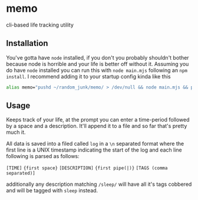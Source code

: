 # memo
cli-based life tracking utility

## Installation

You've gotta have `node` installed, if you don't you probably shouldn't bother because node is horrible and your life is better off without it. Assuming you do have `node` installed you can run this with `node main.mjs` following an `npm install`. I recommend adding it to your startup config kinda like this 
```bash
alias memo="pushd ~/random_junk/memo/ > /dev/null && node main.mjs && popd > /dev/null"
```

## Usage

Keeps track of your life, at the prompt you can enter a time-period followed by a space and a description. It'll append it to a file and so far that's pretty much it.

All data is saved into a filed called `log` in a `\n` separated format where the first line is a UNIX timestamp indicating the start of the log and each line following is parsed as follows:

`[TIME]` `{first space}` `[DESCRIPTION]` `{first pipe(|)}` `[TAGS (comma separated)]`

additionally any description matching `/sleep/` will have all it's tags cobbered and will be tagged with `sleep` instead.

